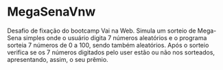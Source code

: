 # MegaSenaVnw
Desafio de fixação do bootcamp Vai na Web. Simula um sorteio de Mega-Sena simples onde o usuário digita 7 números aleatórios e o programa sorteia 7 números de 0 a 100, sendo também aleatórios. Após o sorteio verifica se os 7 números digitados pelo user estão ou não nos sorteados, apresentando, assim, o seu prêmio.
